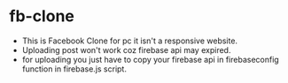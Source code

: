 # fb-clone

- This is Facebook Clone for pc it isn't a responsive website.
- Uploading post won't work coz firebase api may expired.
- for uploading you just have to copy your firebase api in firebaseconfig function in firebase.js script.
